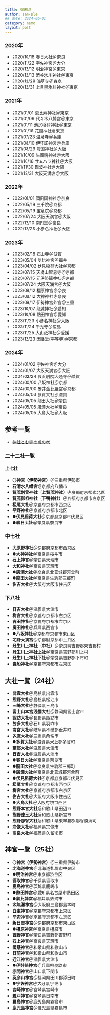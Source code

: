 ```yaml
---
title: 御朱印
author: sam-ple
## date: 2024-05-01
category: memo
layout: post
---
```


### 2020年
- 2020/10/18  春日大社＠奈良
- 2020/11/22  宇佐神宮＠大分
- 2020/12/12  明治神宮＠東京
- 2020/12/13  渋谷氷川神社＠東京
- 2020/12/28  浅草寺＠東京
- 2020/12/31  上目黒氷川神社＠東京
### 2021年
- 2021/01/01  恵比寿神社＠東京
- 2021/01/09  代々木八幡宮＠東京
- 2021/01/11  池尻稲荷神社＠東京
- 2021/01/16  花園神社＠東京
- 2021/07/23  温泉寺＠兵庫
- 2021/08/10  伊弉諾神宮＠兵庫
- 2021/08/29  豊国神社＠大阪
- 2021/10/09  生國魂神社＠大阪
- 2021/10/16  サムハラ神社＠大阪
- 2021/11/30  難波神社＠大阪
- 2021/12/31  大阪天満宮＠大阪
### 2022年
- 2022/01/01  岡田国神社＠奈良
- 2022/05/19  三千院＠京都
- 2022/05/19  宝泉院＠京都
- 2022/07/24  大阪天満宮＠大阪
- 2022/12/10  南円堂＠奈良
- 2022/12/25  小彦名神社＠大阪
### 2023年
- 2023/02/18  石山寺＠滋賀
- 2023/05/04  気比神宮＠福井
- 2023/04/02  伏見稲荷大社＠京都
- 2023/07/15  天橋山智恩寺＠京都
- 2023/07/15  元伊勢籠神社＠京都
- 2023/07/24  大阪天満宮＠大阪
- 2023/08/12  橿原神宮＠奈良
- 2023/08/12  大神神社＠奈良
- 2023/09/17  伊勢神宮外宮＠三重
- 2023/10/07  龍城神社＠愛知
- 2023/10/08  熱田神宮＠愛知
- 2023/11/23  小彦名神社＠大阪
- 2023/11/24  千光寺＠広島
- 2023/11/25  大山祇神社＠愛媛
- 2023/12/23  因幡堂(平等寺)＠京都

### 2024年
- 2024/01/02  宇佐神宮＠大分
- 2024/01/07  大阪天満宮＠大阪
- 2024/02/24  長浜別院大通寺＠滋賀
- 2024/00/00  八坂神社＠京都
- 2024/00/00  安井金比羅宮＠京都
- 2024/05/03  多賀大社＠滋賀
- 2024/05/05  龍田大社＠奈良
- 2024/05/05  廣瀬大社＠奈良
- 2024/05/05  大鳥大社＠大阪

## 参考一覧
- [神社とお寺の虎の巻](https://jisha-toranomaki.com/)
 
### 二十二社一覧
#### 上七社
- 〇**神宮（伊勢神宮）**＠三重県伊勢市
- **石清水八幡宮**＠京都府八幡市
- **賀茂別雷神社（上賀茂神社）**＠京都府京都市北区
- **賀茂御祖神社（下鴨神社）**＠京都府京都市左京区
- **松尾大社**＠京都府京都市西京区
- **平野神社**＠京都府京都市北区
- ●**伏見稲荷大社**＠京都府京都市伏見区
- ●**春日大社**＠奈良県奈良市
### 中七社
- **大原野神社**＠京都府京都市西京区
- ●**大神神社**＠奈良県桜井市
- **石上神宮**＠奈良県天理市
- **大和神社**＠奈良県天理市
- ●**廣瀬大社**＠奈良県北葛城郡河合町
- ●**龍田大社**＠奈良県生駒郡三郷町
- **住吉大社**＠大阪府大阪市住吉区
### 下八社
- **日吉大社**＠滋賀県大津市
- **梅宮大社**＠京都府京都市右京区
- **吉田神社**＠京都府京都市左京区
- **廣田神社**＠兵庫県西宮市
- ●**八坂神社**＠京都府京都市東山区
- **北野天満宮**＠京都府京都市上京区
- **丹生川上神社（中社）**＠奈良県吉野郡東吉野村
- **丹生川上神社上社**＠奈良県吉野郡川上村
- **丹生川上神社下社**＠奈良県吉野郡下市町
- **貴船神社**＠京都府京都市左京区

## 大社一覧（24社）
- **出雲大社**＠島根県出雲市
- **熊野大社**＠島根県松江市
- **三嶋大社**＠静岡県三島市
- **富士山本宮浅間大社**＠静岡県富士宮市
- **諏訪大社**＠長野県諏訪市
- **気多大社**＠石川県羽咋市
- **南宮大社**＠岐阜県不破郡垂井町
- **多度大社**＠三重県桑名市
- ●**多賀大社**＠滋賀県犬上郡多賀町
- **建部大社**＠滋賀県大津市
- **日吉大社**＠滋賀県大津市
- ●**春日大社**＠奈良県奈良市
- ●**龍田大社**＠奈良県生駒郡三郷町
- ●**廣瀬大社**＠奈良県北葛城郡河合町
- ●**伏見稲荷大社**＠京都府京都市伏見区
- **松尾大社**＠京都府京都市西京区
- **梅宮大社**＠京都府京都市右京区
- **住吉大社**＠大阪府大阪市住吉区
- ●**大鳥大社**＠大阪府堺市西区
- **熊野本宮大社**＠和歌山県田辺市
- **熊野速玉大社**＠和歌山県新宮市
- **熊野那智大社**＠和歌山県東牟婁郡那智勝浦町
- **宗像大社**＠福岡県宗像市
- **高良大社**＠福岡県久留米市

## 神宮一覧（25社）
- 〇**神宮（伊勢神宮）**＠三重県伊勢市
- **北海道神宮**＠北海道札幌市中央区
- ●**明治神宮**＠東京都渋谷区
- **香取神宮**＠千葉県香取市
- **鹿島神宮**＠茨城県鹿嶋市
- ●**熱田神宮**＠愛知県名古屋市熱田区
- ●**氣比神宮**＠福井県敦賀市
- **水無瀬神宮**＠大阪府三島郡島本町
- **白峯神宮**＠京都府京都市上京区
- **平安神宮**＠京都府京都市左京区
- **新日吉神宮**＠京都府京都市東山区
- ●**橿原神宮**＠奈良県橿原市
- **吉野神宮**＠奈良県吉野郡吉野町
- **石上神宮**＠奈良県天理市
- **國懸神宮**＠和歌山県和歌山市
- **日前神宮**＠和歌山県和歌山市
- **近江神宮**＠滋賀県大津市
- ●**伊弉諾神宮**＠兵庫県淡路市
- **赤間神宮**＠山口県下関市
- **英彦山神宮**＠福岡県田川郡添田町
- ●**宇佐神宮**＠大分県宇佐市
- **宮崎神宮**＠宮崎県宮崎市
- **鵜戸神宮**＠宮崎県日南市
- **霧島神宮**＠鹿児島県霧島市
- **鹿児島神宮**＠鹿児島県霧島市
